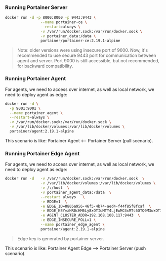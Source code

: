 
### Running Portainer Server
```bash
docker run -d -p 8000:8000 -p 9443:9443 \
                --name portainer-ce \
                --restart=always \
                -v /var/run/docker.sock:/var/run/docker.sock \
                -v portainer_data:/data \
                portainer/portainer-ce:2.19.1-alpine
```

> Note: older versions were using insecure port of 9000. Now, it's recommended to use secure 9443 port for communication between 
> agent and server.
> Port 9000 is still accessible, but not recommended, for backward compatibility.

### Running Portainer Agent
For agents, we need to access over internet, as well as local network, we need to deploy agent as edge: 
```bash
docker run -d \
  -p 9001:9001 \
  --name portainer_agent \
  --restart=always \
  -v /var/run/docker.sock:/var/run/docker.sock \
  -v /var/lib/docker/volumes:/var/lib/docker/volumes \
  portainer/agent:2.19.1-alpine
```

This scenario is like:  Portainer Agent <-- Portainer Server (pull scenario).

### Running Portainer Edge Agent
For agents, we need to access over internet, as well as local network, we need to deploy agent as edge: 
```bash
docker run -d   -v /var/run/docker.sock:/var/run/docker.sock  \
                -v /var/lib/docker/volumes:/var/lib/docker/volumes \
                -v /:/host  \
                -v portainer_agent_data:/data  \
                --restart always   \
                -e EDGE=1  \
                -e EDGE_ID=0805a956-46f5-4b74-aed4-f44f85f8fcaf  \
                -e EDGE_KEY=aHR0cHM6Ly8xOTIuMTY4LjEwMC4xMTc6OTQ0M3wxOTIuMTY4LjEwMC4xMTc6ODAwMHxkOTo5MzoxNjpkNDo3MTo5MDo0NTo1YTo0Nzo0Mjo0Mzo2ZTphMzphZjpiYTpiOXwxMw  \
                -e AGENT_CLUSTER_ADDR=192.168.100.117:9443  \
                -e EDGE_INSECURE_POLL=1 \
                --name portainer_edge_agent \
                portainer/agent:2.19.1-alpine
```

> Edge key is generated by portainer server.

This scenario is like:  Portainer Agent Edge --> Portainer Server (push scenario).